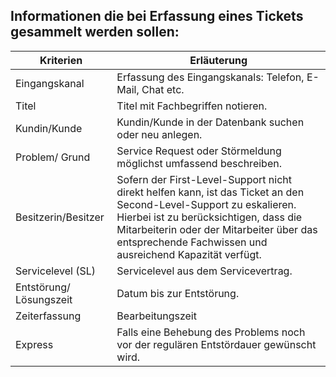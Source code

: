 
## Informationen die bei Erfassung eines Tickets gesammelt werden sollen:

| Kriterien               | Erläuterung                                                                                                                                                                                                                                                         |
| ----------------------- | ------------------------------------------------------------------------------------------------------------------------------------------------------------------------------------------------------------------------------------------------------------------- |
| Eingangskanal           | Erfassung des Eingangskanals: Telefon, E-Mail, Chat etc.                                                                                                                                                                                                            |
| Titel                   | Titel mit Fachbegriffen notieren.                                                                                                                                                                                                                                   |
| Kundin/Kunde            | Kundin/Kunde in der Datenbank suchen oder neu anlegen.                                                                                                                                                                                                              |
| Problem/ Grund          | Service Request oder Störmeldung möglichst umfassend beschreiben.                                                                                                                                                                                                   |
| Besitzerin/Besitzer     | Sofern der First-Level-Support nicht direkt helfen kann, ist das Ticket an den Second-Level-Support zu eskalieren. Hierbei ist zu berücksichtigen, dass die Mitarbeiterin oder der Mitarbeiter über das entsprechende Fachwissen und ausreichend Kapazität verfügt. |
| Servicelevel (SL)       | Servicelevel aus dem Servicevertrag.                                                                                                                                                                                                                                |
| Entstörung/ Lösungszeit | Datum bis zur Entstörung.                                                                                                                                                                                                                                           |
| Zeiterfassung           | Bearbeitungszeit                                                                                                                                                                                                                                                    |
| Express                 | Falls eine Behebung des Problems noch vor der regulären Entstördauer gewünscht wird.                                                                                                                                                                                |





 










